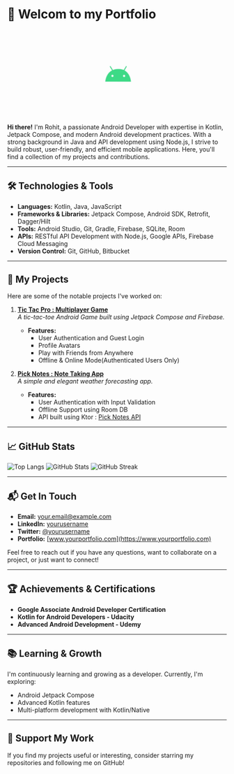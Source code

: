 # 📘 Welcom to my  Portfolio

<img src="./download.gif">

**Hi there!** I'm Rohit, a passionate Android Developer with expertise in Kotlin, Jetpack Compose, and modern Android development practices. With a strong background in Java and API development using Node.js, I strive to build robust, user-friendly, and efficient mobile applications. Here, you'll find a collection of my projects and contributions.

---

## 🛠️ **Technologies & Tools**

- **Languages:** Kotlin, Java, JavaScript
- **Frameworks & Libraries:** Jetpack Compose, Android SDK, Retrofit, Dagger/Hilt
- **Tools:** Android Studio, Git, Gradle, Firebase, SQLite, Room
- **APIs:** RESTful API Development with Node.js, Google APIs, Firebase Cloud Messaging
- **Version Control:** Git, GitHub, Bitbucket

---

## 🚀 **My Projects**

Here are some of the notable projects I've worked on:

1. **[Tic Tac Pro : Multiplayer Game](https://github.com/rohit9625/tic-tac-pro)**  
   *A tic-tac-toe Android Game built using Jetpack Compose and Firebase.*

   - **Features:**
     - User Authentication and Guest Login
     - Profile Avatars
     - Play with Friends from Anywhere
     - Offline & Online Mode(Authenticated Users Only)

2. **[Pick Notes : Note Taking App](https://github.com/rohit9625/pick-notes)**  
   *A simple and elegant weather forecasting app.*

   - **Features:**
     - User Authentication with Input Validation
     - Offline Support using Room DB
     - API built using Ktor : [Pick Notes API](https://github.com/rohit9625/pick-notes-api)

---

## 📈 **GitHub Stats**
![Top Langs](https://github-readme-stats.vercel.app/api/top-langs/?username=rohit9625&layout=compact&theme=radical)
![GitHub Stats](https://github-readme-stats.vercel.app/api?username=rohit9625&show_icons=true&theme=radical)
![GitHub Streak](https://github-readme-streak-stats.herokuapp.com/?user=rohit9625&theme=radical)

---

## 📬 **Get In Touch**

- **Email:** [your.email@example.com](mailto:your.email@example.com)
- **LinkedIn:** [yourusername](https://linkedin.com/in/yourusername)
- **Twitter:** [@yourusername](https://twitter.com/yourusername)
- **Portfolio:** [www.yourportfolio.com](https://www.yourportfolio.com)

Feel free to reach out if you have any questions, want to collaborate on a project, or just want to connect!

---

## 🏆 **Achievements & Certifications**

- **Google Associate Android Developer Certification**
- **Kotlin for Android Developers - Udacity**
- **Advanced Android Development - Udemy**

---

## 📚 **Learning & Growth**

I'm continuously learning and growing as a developer. Currently, I'm exploring:

- Android Jetpack Compose
- Advanced Kotlin features
- Multi-platform development with Kotlin/Native

---

## 🌟 **Support My Work**

If you find my projects useful or interesting, consider starring my repositories and following me on GitHub!
